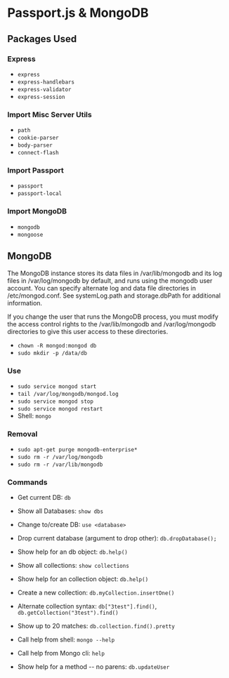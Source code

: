 # Passport.js & MongoDB

## Packages Used

### Express
- `express`
- `express-handlebars`
- `express-validator`
- `express-session`

### Import Misc Server Utils
- `path`
- `cookie-parser`
- `body-parser`
- `connect-flash`

### Import Passport
- `passport`
- `passport-local`

### Import MongoDB
- `mongodb`
- `mongoose`

## MongoDB

The MongoDB instance stores its data files in /var/lib/mongodb and its log files in /var/log/mongodb by default, and runs using the mongodb user account. You can specify alternate log and data file directories in /etc/mongod.conf. See systemLog.path and storage.dbPath for additional information.

If you change the user that runs the MongoDB process, you must modify the access control rights to the /var/lib/mongodb and /var/log/mongodb directories to give this user access to these directories.

- `chown -R mongod:mongod db`
- `sudo mkdir -p /data/db`

### Use

- `sudo service mongod start`
- `tail /var/log/mongodb/mongod.log`
- `sudo service mongod stop`
- `sudo service mongod restart`
- Shell: `mongo`

### Removal

- `sudo apt-get purge mongodb-enterprise*`
- `sudo rm -r /var/log/mongodb`
- `sudo rm -r /var/lib/mongodb`

### Commands

- Get current DB: `db`
- Show all Databases: `show dbs`
- Change to/create DB: `use <database>`
- Drop current database (argument to drop other): `db.dropDatabase();`
- Show help for an db object: `db.help()`

- Show all collections: `show collections`
- Show help for an collection object: `db.help()`
- Create a new collection: `db.myCollection.insertOne()`
- Alternate collection syntax: `db["3test"].find()`, `db.getCollection("3test").find()`

- Show up to 20 matches: `db.collection.find().pretty`
- Call help from shell: `mongo --help`
- Call help from Mongo cli: `help`
- Show help for a method -- no parens: `db.updateUser`